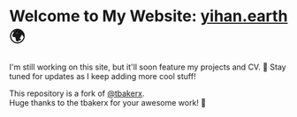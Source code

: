 # Welcome to My Website: [yihan.earth](https://yihan.earth) 🌍

I'm still working on this site, but it'll soon feature my projects and CV. 
🎉 Stay tuned for updates as I keep adding more cool stuff!

This repository is a fork of [@tbakerx](https://github.com/tbakerx).  
Huge thanks to the tbakerx for your awesome work! 🙌
